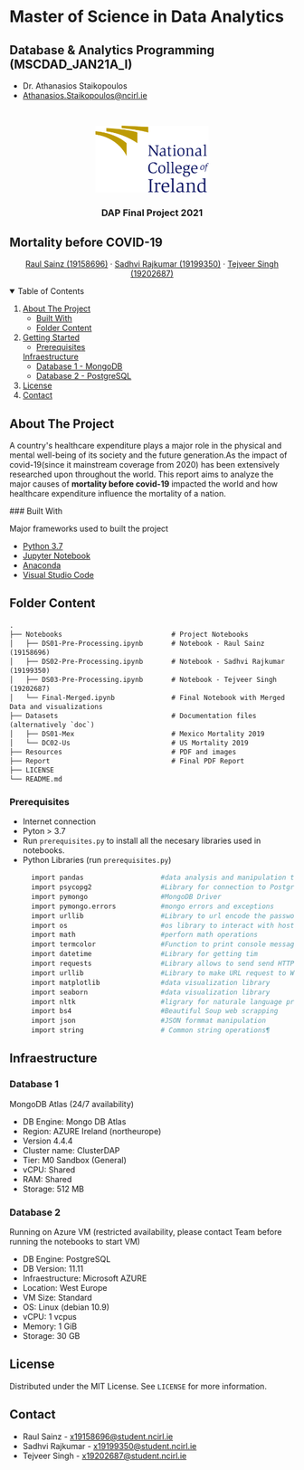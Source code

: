 # Master of Science in Data Analytics
## Database & Analytics Programming (MSCDAD_JAN21A_I)
* Dr. Athanasios Staikopoulos
* Athanasios.Staikopoulos@ncirl.ie

<!-- PROJECT LOGO -->
<br />
<p align="center">
  <a href="https://www.ncirl.ie">
    <img src="Resources/images/NCIRL-logo.png" alt="NCIRL Logo"  width="200">
  </a>

  <h3 align="center">DAP Final Project 2021</h3>
  <h2>Mortality before COVID-19</h2>
  <p align="center">
    <a href="https://github.com/raulsainz">Raul Sainz (19158696)</a>
    ·
    <a href="https://github.com/sadhvidubey22">Sadhvi Rajkumar (19199350)</a>
    ·
    <a href="https://github.com/tejveersinghgoraya">Tejveer Singh (19202687)</a>
  </p>
</p>



<!-- TABLE OF CONTENTS -->
<details open="open">
  <summary>Table of Contents</summary>
  <ol>
    <li>
      <a href="#about-the-project">About The Project</a>
      <ul>
        <li><a href="#built-with">Built With</a></li>
        <li><a href="#Folder-Content">Folder Content</a></li>
      </ul>
    </li>
    <li>
      <a href="#Folder Content">Getting Started</a>
      <ul>
        <li><a href="#prerequisites">Prerequisites</a></li>
      </ul>
      <a href="#Infraestructure">Infraestructure</a>
      <ul>
        <li><a href="#Database-1">Database 1 - MongoDB</a></li>
        <li><a href="#Database-2">Database 2 - PostgreSQL</a></li>
      </ul>
    </li>
    <li><a href="#license">License</a></li>
    <li><a href="#contact">Contact</a></li>
  </ol>
</details>



<!-- ABOUT THE PROJECT -->
## About The Project
<p>
A country's healthcare expenditure plays a major role in the physical and mental well-being of its society and the future generation.As the impact of covid-19(since it mainstream coverage from 2020) has been extensively researched upon throughout the world. This report aims to analyze the major causes of <b>mortality before covid-19</b> impacted the world and how healthcare expenditure influence the mortality of a nation.
</p>
### Built With

Major frameworks used to built the project
* [Python 3.7](https://www.python.org)
* [Jupyter Notebook](https://jupyter.org)
* [Anaconda](https://www.anaconda.com)
* [Visual Studio Code](https://code.visualstudio.com)



<!-- FOLDER CONTENT-->
## Folder Content

    .
    ├── Notebooks                           # Project Notebooks
    │   ├── DS01-Pre-Processing.ipynb       # Notebook - Raul Sainz (19158696)
    │   ├── DS02-Pre-Processing.ipynb       # Notebook - Sadhvi Rajkumar (19199350)
    │   ├── DS03-Pre-Processing.ipynb       # Notebook - Tejveer Singh (19202687)
    │   └── Final-Merged.ipynb              # Final Notebook with Merged Data and visualizations
    ├── Datasets                            # Documentation files (alternatively `doc`)
    │   ├── DS01-Mex                        # Mexico Mortality 2019
    │   └── DC02-Us                         # US Mortality 2019
    ├── Resources                           # PDF and images
    ├── Report                              # Final PDF Report
    ├── LICENSE
    └── README.md


### Prerequisites
* Internet connection
* Pyton > 3.7
* Run `prerequisites.py` to install all the necesary libraries used in notebooks.
* Python Libraries (run `prerequisites.py`)
  ```sh
    import pandas                   #data analysis and manipulation tool
    import psycopg2                 #Library for connection to PostgreSQL
    import pymongo                  #MongoDB Driver
    import pymongo.errors           #mongo errors and exceptions
    import urllib                   #Library to url encode the password
    import os                       #os library to interact with host OS
    import math                     #perforn math operations
    import termcolor                #Function to print console message with colors
    import datetime                 #Library for getting tim
    import requests                 #Library allows to send send HTTP requests
    import urllib                   #Library to make URL request to Wikipedia API
    import matplotlib               #data visualization library 
    import seaborn                  #data visualization library 
    import nltk                     #ligrary for naturale language processing
    import bs4                      #Beautiful Soup web scrapping
    import json                     #JSON formmat manipulation
    import string                   # Common string operations¶
  ```
## Infraestructure
### Database 1
MongoDB Atlas (24/7 availability)
* DB Engine: Mongo DB Atlas
* Region: AZURE Ireland (northeurope)
* Version 4.4.4
* Cluster name: ClusterDAP
* Tier: M0 Sandbox (General)
* vCPU: Shared
* RAM: Shared
* Storage: 512 MB
### Database 2
Running on Azure VM (restricted availability, please contact Team before running the notebooks to start VM)
* DB Engine: PostgreSQL
* DB Version: 11.11
* Infraestructure: Microsoft AZURE
* Location: West Europe
* VM Size: Standard 
* OS: Linux (debian 10.9)
* vCPU: 1 vcpus
* Memory: 1 GiB
* Storage: 30 GB

<!-- LICENSE -->
## License

Distributed under the MIT License. See `LICENSE` for more information.

## Contact
* Raul Sainz - x19158696@student.ncirl.ie
* Sadhvi Rajkumar - x19199350@student.ncirl.ie
* Tejveer Singh - x19202687@student.ncirl.ie
